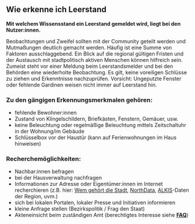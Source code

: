 
## Wie erkenne ich Leerstand

**Mit welchem Wissensstand ein Leerstand gemeldet wird, liegt bei den Nutzer:innen.**

Beobachtungen und Zweifel sollten mit der Community geteilt werden und Mutmaßungen deutlich gemacht werden. Häufig ist eine Summe von Faktoren ausschlaggebend. Ein Blick auf die regional gültigen Fristen und der Austausch mit stadtpolitisch aktiven Menschen können hilfreich sein. Zumeist steht vor einer Meldung beim Leerstandsmelder und bei den Behörden eine wiederholte Beobachtung. Es gilt, keine voreiligen Schlüsse zu ziehen und Erkenntnisse nachzuprüfen. Vorsicht: Ungeputzte Fenster oder fehlende Gardinen weisen nicht immer auf Leerstand hin.

### Zu den gängigen Erkennungsmerkmalen gehören: 

- fehlende Bewohner:innen
- Zustand von Klingelschildern, Briefkästen, Fenstern, Gemäuer, usw.
- keine Beleuchtung oder regelmäßige Beleuchtung mittels Zeitschaltuhr in der Wohnung/im Gebäude
- Schlüsselbox vor der Haustür (kann auf Ferienwohnungen im Haus hinweisen)

### Recherchemöglichkeiten:

- Nachbar:innen befragen
- bei der Hausverwaltung nachfragen
- Informationen zur Adresse oder Eigentümer:innen im Internet recherchieren 
(z.B. hier: [Wem gehört die Stadt](https://correctiv.org/themen/wem-gehoert-die-stadt/), [NorthData](https://www.northdata.de/), [ALKIS](https://de.wikipedia.org/wiki/Amtliches_Liegenschaftskatasterinformationssystem)-Daten der Region, uvm.)
- sich bei lokalen Portalen, lokaler Presse und Initiativen informieren
- kleine Anfrage stellen (Bezirkspolitik / Frag den Staat)
- Akteneinsicht beim zuständigen Amt (berechtigtes Interesse siehe **[FAQ](/site/support/faq_de)**)